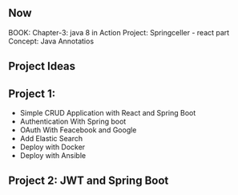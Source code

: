 Now
---
BOOK: Chapter-3: java 8 in Action
Project: Springceller - react part
Concept: Java Annotatios

Project Ideas
----------

Project 1:
---------
 - Simple CRUD Application with React and Spring Boot
 - Authentication With Spring boot
 - OAuth With Feacebook and Google
 - Add Elastic Search
 - Deploy with Docker
 - Deploy with Ansible

Project 2: JWT and Spring Boot
------------------------------
